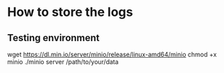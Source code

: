 # How to store the logs

## Testing environment

wget https://dl.min.io/server/minio/release/linux-amd64/minio
chmod +x minio
./minio server /path/to/your/data
